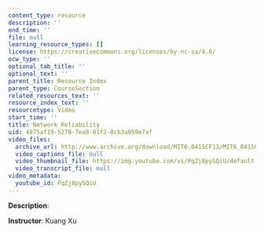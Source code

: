 ```yaml
---
content_type: resource
description: ''
end_time: ''
file: null
learning_resource_types: []
license: https://creativecommons.org/licenses/by-nc-sa/4.0/
ocw_type: ''
optional_tab_title: ''
optional_text: ''
parent_title: Resource Index
parent_type: CourseSection
related_resources_text: ''
resource_index_text: ''
resourcetype: Video
start_time: ''
title: Network Reliability
uid: 4875af19-5278-7ea8-01f2-0cb3a059e7af
video_files:
  archive_url: http://www.archive.org/download/MIT6.041SCF13/MIT6_041SCF13_No_9_Ch1_NetworkReliability_300k.mp4
  video_captions_file: null
  video_thumbnail_file: https://img.youtube.com/vi/PqZj8pySQiU/default.jpg
  video_transcript_file: null
video_metadata:
  youtube_id: PqZj8pySQiU
---
```


**Description**:

**Instructor**: Kuang Xu

